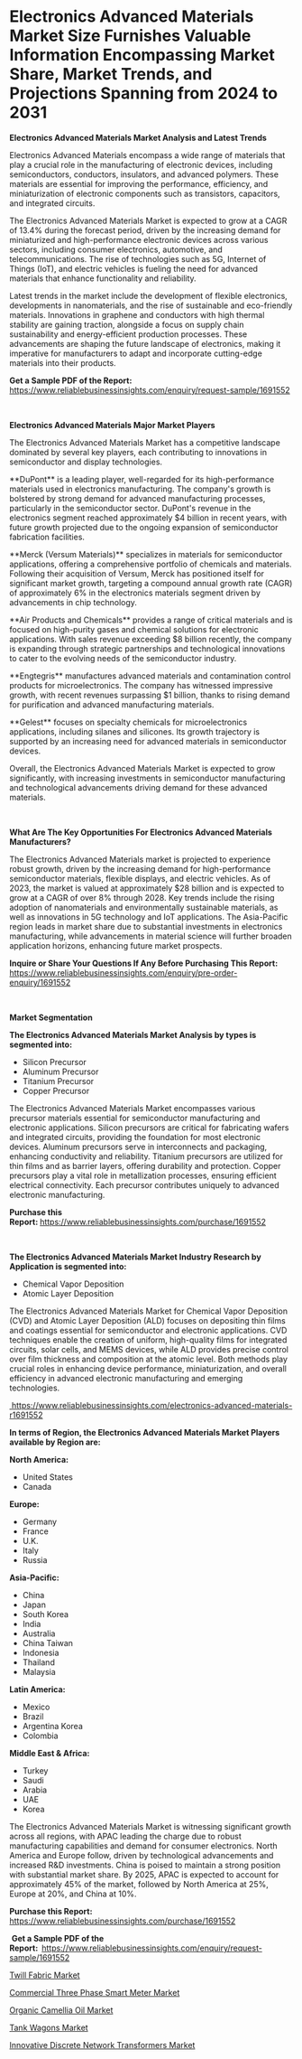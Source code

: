 <p><h1>Electronics Advanced Materials Market Size Furnishes Valuable Information Encompassing Market Share, Market Trends, and Projections Spanning from 2024 to 2031</h1></p><p><strong>Electronics Advanced Materials Market Analysis and Latest Trends</strong></p>
<p><p>Electronics Advanced Materials encompass a wide range of materials that play a crucial role in the manufacturing of electronic devices, including semiconductors, conductors, insulators, and advanced polymers. These materials are essential for improving the performance, efficiency, and miniaturization of electronic components such as transistors, capacitors, and integrated circuits.</p><p>The Electronics Advanced Materials Market is expected to grow at a CAGR of 13.4% during the forecast period, driven by the increasing demand for miniaturized and high-performance electronic devices across various sectors, including consumer electronics, automotive, and telecommunications. The rise of technologies such as 5G, Internet of Things (IoT), and electric vehicles is fueling the need for advanced materials that enhance functionality and reliability.</p><p>Latest trends in the market include the development of flexible electronics, developments in nanomaterials, and the rise of sustainable and eco-friendly materials. Innovations in graphene and conductors with high thermal stability are gaining traction, alongside a focus on supply chain sustainability and energy-efficient production processes. These advancements are shaping the future landscape of electronics, making it imperative for manufacturers to adapt and incorporate cutting-edge materials into their products.</p></p>
<p><strong>Get a Sample PDF of the Report:&nbsp;</strong> <a href="https://www.reliablebusinessinsights.com/enquiry/request-sample/1691552?utm_campaign=97&utm_medium=2&utm_source=Github&utm_content=ia&utm_term=30102024&utm_id=electronics-advanced-materials">https://www.reliablebusinessinsights.com/enquiry/request-sample/1691552</a></p>
<p>&nbsp;</p>
<p><strong>Electronics Advanced Materials Major Market Players</strong></p>
<p><p>The Electronics Advanced Materials Market has a competitive landscape dominated by several key players, each contributing to innovations in semiconductor and display technologies. </p><p>**DuPont** is a leading player, well-regarded for its high-performance materials used in electronics manufacturing. The company's growth is bolstered by strong demand for advanced manufacturing processes, particularly in the semiconductor sector. DuPont's revenue in the electronics segment reached approximately $4 billion in recent years, with future growth projected due to the ongoing expansion of semiconductor fabrication facilities.</p><p>**Merck (Versum Materials)** specializes in materials for semiconductor applications, offering a comprehensive portfolio of chemicals and materials. Following their acquisition of Versum, Merck has positioned itself for significant market growth, targeting a compound annual growth rate (CAGR) of approximately 6% in the electronics materials segment driven by advancements in chip technology.</p><p>**Air Products and Chemicals** provides a range of critical materials and is focused on high-purity gases and chemical solutions for electronic applications. With sales revenue exceeding $8 billion recently, the company is expanding through strategic partnerships and technological innovations to cater to the evolving needs of the semiconductor industry.</p><p>**Engtegris** manufactures advanced materials and contamination control products for microelectronics. The company has witnessed impressive growth, with recent revenues surpassing $1 billion, thanks to rising demand for purification and advanced manufacturing materials.</p><p>**Gelest** focuses on specialty chemicals for microelectronics applications, including silanes and silicones. Its growth trajectory is supported by an increasing need for advanced materials in semiconductor devices.</p><p>Overall, the Electronics Advanced Materials Market is expected to grow significantly, with increasing investments in semiconductor manufacturing and technological advancements driving demand for these advanced materials.</p></p>
<p>&nbsp;</p>
<p><strong>What Are The Key Opportunities For Electronics Advanced Materials Manufacturers?</strong></p>
<p><p>The Electronics Advanced Materials market is projected to experience robust growth, driven by the increasing demand for high-performance semiconductor materials, flexible displays, and electric vehicles. As of 2023, the market is valued at approximately $28 billion and is expected to grow at a CAGR of over 8% through 2028. Key trends include the rising adoption of nanomaterials and environmentally sustainable materials, as well as innovations in 5G technology and IoT applications. The Asia-Pacific region leads in market share due to substantial investments in electronics manufacturing, while advancements in material science will further broaden application horizons, enhancing future market prospects.</p></p>
<p><strong>Inquire or Share Your Questions If Any Before Purchasing This Report:</strong> <a href="https://www.reliablebusinessinsights.com/enquiry/pre-order-enquiry/1691552?utm_campaign=97&utm_medium=2&utm_source=Github&utm_content=ia&utm_term=30102024&utm_id=electronics-advanced-materials">https://www.reliablebusinessinsights.com/enquiry/pre-order-enquiry/1691552</a></p>
<p>&nbsp;</p>
<p><strong>Market Segmentation</strong></p>
<p><strong>The Electronics Advanced Materials Market Analysis by types is segmented into:</strong></p>
<p><ul><li>Silicon Precursor</li><li>Aluminum Precursor</li><li>Titanium Precursor</li><li>Copper Precursor</li></ul></p>
<p><p>The Electronics Advanced Materials Market encompasses various precursor materials essential for semiconductor manufacturing and electronic applications. Silicon precursors are critical for fabricating wafers and integrated circuits, providing the foundation for most electronic devices. Aluminum precursors serve in interconnects and packaging, enhancing conductivity and reliability. Titanium precursors are utilized for thin films and as barrier layers, offering durability and protection. Copper precursors play a vital role in metallization processes, ensuring efficient electrical connectivity. Each precursor contributes uniquely to advanced electronic manufacturing.</p></p>
<p><strong>Purchase this Report:&nbsp;</strong><a href="https://www.reliablebusinessinsights.com/purchase/1691552?utm_campaign=97&utm_medium=2&utm_source=Github&utm_content=ia&utm_term=30102024&utm_id=electronics-advanced-materials">https://www.reliablebusinessinsights.com/purchase/1691552</a></p>
<p>&nbsp;</p>
<p><strong>The Electronics Advanced Materials Market Industry Research by Application is segmented into:</strong></p>
<p><ul><li>Chemical Vapor Deposition</li><li>Atomic Layer Deposition</li></ul></p>
<p><p>The Electronics Advanced Materials Market for Chemical Vapor Deposition (CVD) and Atomic Layer Deposition (ALD) focuses on depositing thin films and coatings essential for semiconductor and electronic applications. CVD techniques enable the creation of uniform, high-quality films for integrated circuits, solar cells, and MEMS devices, while ALD provides precise control over film thickness and composition at the atomic level. Both methods play crucial roles in enhancing device performance, miniaturization, and overall efficiency in advanced electronic manufacturing and emerging technologies.</p></p>
<p><a href="https://www.reliablebusinessinsights.com/electronics-advanced-materials-r1691552?utm_campaign=97&utm_medium=2&utm_source=Github&utm_content=ia&utm_term=30102024&utm_id=electronics-advanced-materials">&nbsp;https://www.reliablebusinessinsights.com/electronics-advanced-materials-r1691552</a></p>
<p><strong>In terms of Region, the Electronics Advanced Materials Market Players available by Region are:</strong></p>
<p>
    <p> <strong> North America: </strong>
        <ul>
            <li>United States</li>
            <li>Canada</li>
        </ul>
        </p> 
    <p> <strong> Europe: </strong>
        <ul>
            <li>Germany</li>
            <li>France</li>
            <li>U.K.</li>
            <li>Italy</li>
            <li>Russia</li>
        </ul>
        </p> 
    <p> <strong> Asia-Pacific: </strong>
        <ul>
            <li>China</li>
            <li>Japan</li>
            <li>South Korea</li>
            <li>India</li>
            <li>Australia</li>
            <li>China Taiwan</li>
            <li>Indonesia</li>
            <li>Thailand</li>
            <li>Malaysia</li>
        </ul>
        </p> 
    <p> <strong> Latin America: </strong>
        <ul>
            <li>Mexico</li>
            <li>Brazil</li>
            <li>Argentina Korea</li>
            <li>Colombia</li>
        </ul>
        </p> 
    <p> <strong> Middle East & Africa: </strong>
        <ul>
            <li>Turkey</li>
            <li>Saudi</li>
            <li>Arabia</li>
            <li>UAE</li>
            <li>Korea</li>
        </ul>
    </p>
    </p>
<p><p>The Electronics Advanced Materials Market is witnessing significant growth across all regions, with APAC leading the charge due to robust manufacturing capabilities and demand for consumer electronics. North America and Europe follow, driven by technological advancements and increased R&D investments. China is poised to maintain a strong position with substantial market share. By 2025, APAC is expected to account for approximately 45% of the market, followed by North America at 25%, Europe at 20%, and China at 10%.</p></p>
<p><strong>Purchase this Report: </strong><a href="https://www.reliablebusinessinsights.com/purchase/1691552?utm_campaign=97&utm_medium=2&utm_source=Github&utm_content=ia&utm_term=30102024&utm_id=electronics-advanced-materials">https://www.reliablebusinessinsights.com/purchase/1691552</a></p>
<p>&nbsp;<strong>Get a Sample PDF of the Report:&nbsp;&nbsp;</strong><a href="https://www.reliablebusinessinsights.com/enquiry/request-sample/1691552?utm_campaign=97&utm_medium=2&utm_source=Github&utm_content=ia&utm_term=30102024&utm_id=electronics-advanced-materials">https://www.reliablebusinessinsights.com/enquiry/request-sample/1691552</a></p>
<p><strong></strong></p>
<p><p><a href="https://medium.com/@williesudt8n/the-twill-fabric-market-has-grown-significantly-as-a-result-of-several-important-causes-87107304f50b?utm_campaign=97&utm_medium=2&utm_source=Github&utm_content=ia&utm_term=30102024&utm_id=electronics-advanced-materials">Twill Fabric Market</a></p><p><a href="https://issuu.com/reportprime-2/docs/commercial-three-phase-smart-meter-_a8a157068f5940?utm_campaign=97&utm_medium=2&utm_source=Github&utm_content=ia&utm_term=30102024&utm_id=electronics-advanced-materials">Commercial Three Phase Smart Meter Market</a></p><p><a href="https://medium.com/@yobmbamiot/the-organic-camellia-oil-market-research-report-provides-an-in-depth-and-up-to-date-analysis-of-d89b38c89db7?utm_campaign=97&utm_medium=2&utm_source=Github&utm_content=ia&utm_term=30102024&utm_id=electronics-advanced-materials">Organic Camellia Oil Market</a></p><p><a href="https://www.linkedin.com/pulse/tank-wagons-market-size-status-forecast-2024-2031-clarion-insight-lr43c?utm_campaign=97&utm_medium=2&utm_source=Github&utm_content=ia&utm_term=30102024&utm_id=electronics-advanced-materials">Tank Wagons Market</a></p><p><a href="https://github.com/darcy8m10dupre/Market-Research-Report-List-1/blob/main/innovative-discrete-network-transformers-market.md?utm_campaign=97&utm_medium=2&utm_source=Github&utm_content=ia&utm_term=30102024&utm_id=electronics-advanced-materials">Innovative Discrete Network Transformers Market</a></p></p>